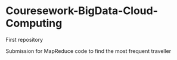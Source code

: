 # Couresework-BigData-Cloud-Computing
First repository

Submission for MapReduce code to find the most frequent traveller
